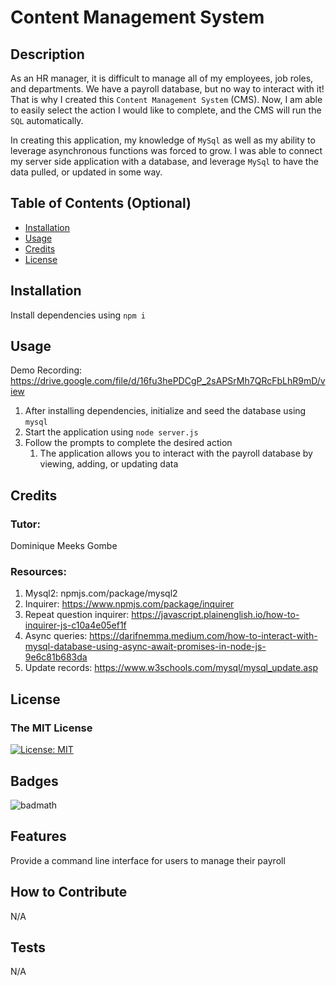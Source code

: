 # Content Management System

## Description

As an HR manager, it is difficult to manage all of my employees, job roles, and departments. 
We have a payroll database, but no way to interact with it!
That is why I created this `Content Management System` (CMS). Now, I am able to easily select the action I would like to complete, and the CMS will run the `SQL` automatically.

In creating this application, my knowledge of `MySql` as well as my ability to leverage asynchronous functions was forced to grow.
I was able to connect my server side application with a database, and leverage `MySql` to have the data pulled, or updated in some way.

## Table of Contents (Optional)

- [Installation](#installation)
- [Usage](#usage)
- [Credits](#credits)
- [License](#license)

## Installation

Install dependencies using `npm i`

## Usage

Demo Recording: https://drive.google.com/file/d/16fu3hePDCgP_2sAPSrMh7QRcFbLhR9mD/view

1. After installing dependencies, initialize and seed the database using `mysql`
2. Start the application using `node server.js`
3. Follow the prompts to complete the desired action
   1. The application allows you to interact with the payroll database by viewing, adding, or updating data

## Credits

### Tutor: 
Dominique Meeks Gombe

### Resources:
1. Mysql2: npmjs.com/package/mysql2
2. Inquirer: https://www.npmjs.com/package/inquirer
3. Repeat question inquirer: https://javascript.plainenglish.io/how-to-inquirer-js-c10a4e05ef1f
4. Async queries: https://darifnemma.medium.com/how-to-interact-with-mysql-database-using-async-await-promises-in-node-js-9e6c81b683da
5. Update records: https://www.w3schools.com/mysql/mysql_update.asp

## License

### The MIT License
[![License: MIT](https://img.shields.io/badge/License-MIT-yellow.svg)](https://opensource.org/licenses/MIT)

## Badges

![badmath](https://img.shields.io/github/languages/top/lernantino/badmath)

## Features

Provide a command line interface for users to manage their payroll 

## How to Contribute

N/A

## Tests

N/A